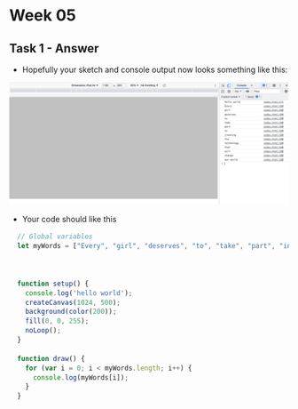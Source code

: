 # Week 05

## Task 1 - Answer

- Hopefully your sketch and console output now looks something like this:  

<p align="center">
  <img src="./images/task1.png">
</p>

- Your code should like this

```javascript
  // Global variables
  let myWords = ["Every", "girl", "deserves", "to", "take", "part", "in", "creating", "the", "technology", "that", "will", "change", "our world"];

  

  function setup() {
    console.log('hello world');
    createCanvas(1024, 500);
    background(color(200));
    fill(0, 0, 255);
    noLoop();
  }

  function draw() {
    for (var i = 0; i < myWords.length; i++) {
      console.log(myWords[i]);
    }
  }
```
